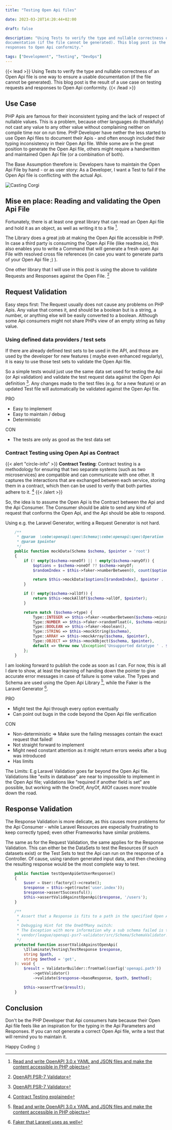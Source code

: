 ```yaml
---
title: "Testing Open Api files"

date: 2023-03-28T14:20:44+02:00

draft: false

description: "Using Tests to verify the type and nullable correctness of an Open Api file is one way to ensure a usable
documentation (if the file cannot be generated). This blog post is the result of a use case on testing requests and
responses to Open Api conformity."

tags: ["Development", "Testing", "DevOps"]
---
```


{{< lead >}}
Using Tests to verify the type and nullable correctness of an Open Api file is one way to ensure a usable
documentation (if the file cannot be generated). This blog post is the result of a use case on testing requests and
responses to Open Api conformity.
{{< /lead >}}

## Use Case

PHP Apis are famous for their inconsistent typing and the lack of respect of nullable values. This is a problem, because
other languages do (thankfully) not cast any value to any other value without complaining neither on compile time nor on
run time.
PHP Developer have nether the less started to use Open Api files to document their Apis - and often enough included
their typing inconsistency in their Open Api file.
While some are in the great position to generate the Open Api file, others might require a handwritten and maintained
Open Api file (or a combination of both).

The Base Assumption therefore is: Developers have to maintain the Open Api File by hand - or as user story: As a
Developer, I want a Test to fail if the Open Api file is conflicting with the actual Api.

![Casting Corgi](/images/2023-03-tests.png)

## Mise en place: Reading and validating the Open Api File

Fortunately, there is at least one great library that can read an Open Api file and hold it as an object, as well as
writing it to a file [^php-openapi].

[^php-openapi]: [Read and write OpenAPI 3.0.x YAML and JSON files and make the content accessible in PHP objects](https://github.com/cebe/php-openapi)

The Library does a great job at making the Open Api file accessible in PHP. In case a third party is consuming the Open
Api File (like readme.io), this also enables you to write a Command that will generate a fresh open Api File with
resolved cross file references (in case you want to generate parts of your Open Api file ;) ).

One other library that I will use in this post is using the above to validate Requests and Responses against the Open
File. [^openapi-psr7-validator]

[^openapi-psr7-validator]: [OpenAPI PSR-7 Validator](https://github.com/osteel/openapi-httpfoundation-testing)

## Request Validation

Easy steps first: The Request usually does not cause any problems on PHP Apis. Any value that comes it, and should be a
boolean but is a string, a number, or anything else will be easily converted to a boolean. Although some Api consumers
might not share PHPs view of an empty string as falsy value.

### Using defined data providers / test sets

If there are already defined test sets to be used in the API, and those are used by the developer for new features (
maybe even enhanced regularly), it is easy to use those test sets to validate the Open Api file.

So a simple tests would just use the same data set used for testing the Api (or Api validation) and validate the test
request data against the Open Api definition [^openapi-psr7-validator]. Any changes made to the test files (e.g. for a
new feature) or an updated Test file will automatically be validated against the Open Api file.

PRO

+ Easy to implement
+ Easy to maintain / debug
+ Deterministic

CON

- The tests are only as good as the test data set

### Contract Testing using Open Api as Contract

{{< alert "circle-info" >}} **Contract Testing**:
Contract testing is a methodology for ensuring that two separate systems (such as two microservices) are compatible and
can communicate with one other. It captures the interactions that are exchanged between each service, storing them in a
contract, which then can be used to verify that both parties adhere to it. [^contractTesting]
{{< /alert >}}

[^contractTesting]: [Contract Testing explained](https://pactflow.io/blog/what-is-contract-testing/)

So, the idea is to assume the Open Api is the Contract between the Api and the Api Consumer.
The Consumer should be able to send any kind of request that conforms the Open Api, and the Api should be able to
respond.

Using e.g. the Laravel Generator, writing a Request Generator is not hard.

```php
    /**
     * @param  \cebe\openapi\spec\Schema|\cebe\openapi\spec\Operation  $schema
     * @param $pointer
     */
    public function mockData(Schema $schema, $pointer = 'root')
    {
        if (! empty($schema->oneOf) || ! empty($schema->anyOf)) {
            $options = $schema->oneOf ?? $schema->anyOf;
            $randomIndex = $this->faker->numberBetween(0, count($options) - 1);

            return $this->mockData($options[$randomIndex], $pointer . '->' . $randomIndex);
        }

        if (! empty($schema->allOf)) {
            return $this->mockAllOf($schema->allOf, $pointer);
        }

        return match ($schema->type) {
            Type::INTEGER => $this->faker->numberBetween($schema->minimum, $schema->maximum),
            Type::NUMBER => $this->faker->randomFloat(4, $schema->minimum, $schema->maximum),
            Type::BOOLEAN => $this->faker->boolean(),
            Type::STRING => $this->mockString($schema),
            Type::ARRAY => $this->mockArray($schema, $pointer),
            Type::OBJECT => $this->mockObject($schema, $pointer),
            default => throw new \Exception('Unsupported datatype ' . $schema->type . ' at ' . $pointer),
        };
    }
```

I am looking forward to publish the code as soon as I can. For now, this is all I dare to show, at least the
learning of handing down the pointer to give accurate error messages in case of failure is some value. The Types and
Schema are used using the Open Api Library [^php-openapi], while the Faker is the Laravel Generator [^faker].

[^faker]: [Faker that Laravel uses as well](https://github.com/FakerPHP/Faker)

PRO

+ Might test the Api through every option eventually
+ Can point out bugs in the code beyond the Open Api file verification

CON

- Non-deterministic => Make sure the failing messages contain the exact request that failed!
- Not straight forward to implement
- Might need constant attention as it might return errors weeks after a bug was introduced
- Has limits

The Limits: E.g Laravel Validation goes far beyond the Open Api file. Validations like "exits in database" are near to
impossible to implement in the Open Api file; validations like "required if another field is set" are possible, but
working with the OneOf, AnyOf, AllOf causes more trouble down the road.

## Response Validation

The Response Validation is more delicate, as this causes more problems for the Api Consumer - while Laravel Resources
are especially frustrating to keep correctly typed; even other Frameworks have similar problems.

The same as for the Request Validation, the same applies for the Response Validation. This can either be the DataSets to
test the Resources (if such datasets exist) or the Test Sets to test the Api can run on the response of a Controller.
Of cause, using random generated input data, and then checking the resulting response would be the most complete way to
test.

```php
    public function testOpenApiGetUserResponse()
    {
        $user = User::factory()->create();
        $response = $this->get(route('user.index'));
        $response->assertSuccessful();
        $this->assertValidAgainstOpenApi($response, '/users');
    }

    /**
     * Assert that a Response is fits to a path in the specified Open Api File
     *
     * Debugging Hint fot the OneOfMany switch:
     * The Exception with more information why a sub schema failed is thrown in
     * vendor/league/openapi-psr7-validator/src/Schema/SchemaValidator.php
     */
    protected function assertValidAgainstOpenApi(
        \Illuminate\Testing\TestResponse $response,
        string $path,
        string $method = 'get',
    ): void {
        $result = ValidatorBuilder::fromYaml(config('openapi.path'))
            ->getValidator()
            ->validate($response->baseResponse, $path, $method);

        $this->assertTrue($result);
    }
```

## Conclusion

Don't be the PHP Developer that Api consumers hate because their Open Api file feels like an inspiration for the typing
in the Api Parameters and Responses. If you can not generate a correct Open Api file, write a test that will remind you
to maintain it.

Happy Coding :)
